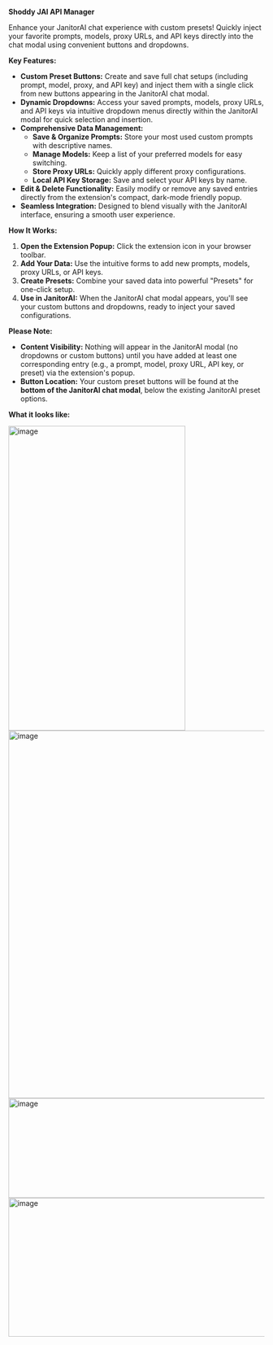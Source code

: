 **Shoddy JAI API Manager**

Enhance your JanitorAI chat experience with custom presets! Quickly inject your favorite prompts, models, proxy URLs, and API keys directly into the chat modal using convenient buttons and dropdowns.

**Key Features:**

* **Custom Preset Buttons:** Create and save full chat setups (including prompt, model, proxy, and API key) and inject them with a single click from new buttons appearing in the JanitorAI chat modal.
* **Dynamic Dropdowns:** Access your saved prompts, models, proxy URLs, and API keys via intuitive dropdown menus directly within the JanitorAI modal for quick selection and insertion.
* **Comprehensive Data Management:**
    * **Save & Organize Prompts:** Store your most used custom prompts with descriptive names.
    * **Manage Models:** Keep a list of your preferred models for easy switching.
    * **Store Proxy URLs:** Quickly apply different proxy configurations.
    * **Local API Key Storage:** Save and select your API keys by name.
* **Edit & Delete Functionality:** Easily modify or remove any saved entries directly from the extension's compact, dark-mode friendly popup.
* **Seamless Integration:** Designed to blend visually with the JanitorAI interface, ensuring a smooth user experience.

**How It Works:**

1.  **Open the Extension Popup:** Click the extension icon in your browser toolbar.
2.  **Add Your Data:** Use the intuitive forms to add new prompts, models, proxy URLs, or API keys.
3.  **Create Presets:** Combine your saved data into powerful "Presets" for one-click setup.
4.  **Use in JanitorAI:** When the JanitorAI chat modal appears, you'll see your custom buttons and dropdowns, ready to inject your saved configurations.

**Please Note:**

* **Content Visibility:** Nothing will appear in the JanitorAI modal (no dropdowns or custom buttons) until you have added at least one corresponding entry (e.g., a prompt, model, proxy URL, API key, or preset) via the extension's popup.
* **Button Location:** Your custom preset buttons will be found at the **bottom of the JanitorAI chat modal**, below the existing JanitorAI preset options.

**What it looks like:**

<img width="348" height="599" alt="image" src="https://github.com/user-attachments/assets/ea425ae6-6251-42b4-94f9-84839be3e579" />

<img width="622" height="723" alt="image" src="https://github.com/user-attachments/assets/79ce37e8-500e-48c6-bcd3-79c5f55b5db2" />

<img width="596" height="196" alt="image" src="https://github.com/user-attachments/assets/67d76120-0ee2-439b-b185-eafed9f1118b" />

<img width="612" height="273" alt="image" src="https://github.com/user-attachments/assets/962e4718-5e40-4218-b637-91ef483f1ebf" />

